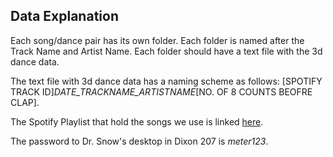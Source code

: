 ## Data Explanation

Each song/dance pair has its own folder. Each folder is named after the Track Name and Artist Name. Each folder should have a text file with the 3d dance data.

The text file with 3d dance data has a naming scheme as follows:
[SPOTIFY TRACK ID]_DATE_TRACKNAME_ARTISTNAME_[NO. OF 8 COUNTS BEOFRE CLAP].

The Spotify Playlist that hold the songs we use is linked [here](https://open.spotify.com/playlist/4YFfrhWUFFH5BdPmoBm2kx).

The password to Dr. Snow's desktop in Dixon 207 is *meter123*.




